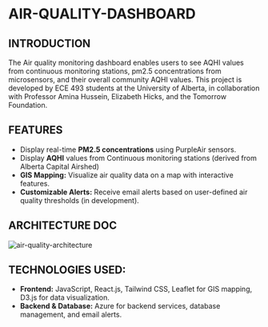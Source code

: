 # AIR-QUALITY-DASHBOARD

## INTRODUCTION
The Air quality monitoring dashboard enables users to see AQHI values from continuous monitoring stations, pm2.5 concentrations from microsensors, and their overall community AQHI values. This project is developed by ECE 493 students at the University of Alberta, in collaboration with Professor Amina Hussein, Elizabeth Hicks, and the Tomorrow Foundation.

## FEATURES
- Display real-time **PM2.5 concentrations** using PurpleAir sensors.
- Display **AQHI** values from Continuous monitoring stations (derived from Alberta Capital Airshed)
- **GIS Mapping:** Visualize air quality data on a map with interactive features.
- **Customizable Alerts:** Receive email alerts based on user-defined air quality thresholds (in development).

## ARCHITECTURE DOC
![air-quality-architecture](https://github.com/Fahrin0802/air_quality_dashboard/assets/87880319/36c7b9bb-25f4-424d-970c-1a9d34fec209)

## TECHNOLOGIES USED:
- **Frontend:** JavaScript, React.js, Tailwind CSS, Leaflet for GIS mapping, D3.js for data visualization.
- **Backend & Database:** Azure for backend services, database management, and email alerts.

